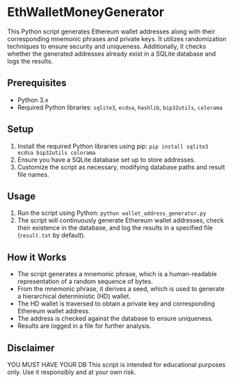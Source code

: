 # EthWalletMoneyGenerator

This Python script generates Ethereum wallet addresses along with their corresponding mnemonic phrases and private keys. It utilizes randomization techniques to ensure security and uniqueness. Additionally, it checks whether the generated addresses already exist in a SQLite database and logs the results.

## Prerequisites
- Python 3.x
- Required Python libraries: `sqlite3`, `ecdsa`, `hashlib`, `bip32utils`, `colorama`

## Setup
1. Install the required Python libraries using pip:
`pip install sqlite3 ecdsa bip32utils colorama` 
2. Ensure you have a SQLite database set up to store addresses.
3. Customize the script as necessary, modifying database paths and result file names.

## Usage
1. Run the script using Python:
`python wallet_address_generator.py`
2. The script will continuously generate Ethereum wallet addresses, check their existence in the database, and log the results in a specified file (`result.txt` by default).

## How it Works
- The script generates a mnemonic phrase, which is a human-readable representation of a random sequence of bytes.
- From the mnemonic phrase, it derives a seed, which is used to generate a hierarchical deterministic (HD) wallet.
- The HD wallet is traversed to obtain a private key and corresponding Ethereum wallet address.
- The address is checked against the database to ensure uniqueness.
- Results are logged in a file for further analysis.

## Disclaimer
YOU MUST HAVE YOUR DB
This script is intended for educational purposes only. Use it responsibly and at your own risk.


